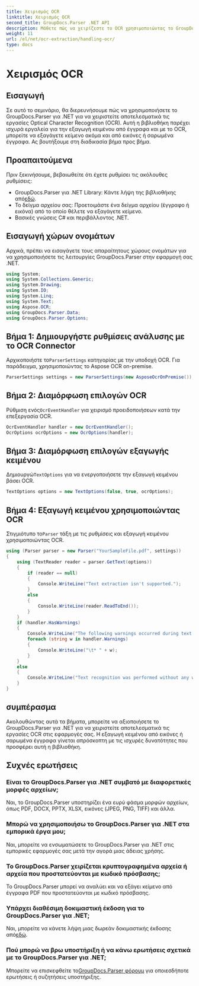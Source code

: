 ```yaml
---
title: Χειρισμός OCR
linktitle: Χειρισμός OCR
second_title: GroupDocs.Parser .NET API
description: Μάθετε πώς να χειρίζεστε το OCR χρησιμοποιώντας το GroupDocs.Parser για .NET. Εξαγωγή κειμένου από εικόνες και σαρωμένα έγγραφα αποτελεσματικά.
weight: 11
url: /el/net/ocr-extraction/handling-ocr/
type: docs
---
```

# Χειρισμός OCR

## Εισαγωγή
Σε αυτό το σεμινάριο, θα διερευνήσουμε πώς να χρησιμοποιήσετε το GroupDocs.Parser για .NET για να χειριστείτε αποτελεσματικά τις εργασίες Optical Character Recognition (OCR). Αυτή η βιβλιοθήκη παρέχει ισχυρά εργαλεία για την εξαγωγή κειμένου από έγγραφα και με το OCR, μπορείτε να εξαγάγετε κείμενο ακόμα και από εικόνες ή σαρωμένα έγγραφα. Ας βουτήξουμε στη διαδικασία βήμα προς βήμα.
## Προαπαιτούμενα
Πριν ξεκινήσουμε, βεβαιωθείτε ότι έχετε ρυθμίσει τις ακόλουθες ρυθμίσεις:
- GroupDocs.Parser για .NET Library: Κάντε λήψη της βιβλιοθήκης από[εδώ](https://releases.groupdocs.com/parser/net/).
- Το δείγμα αρχείου σας: Προετοιμάστε ένα δείγμα αρχείου (έγγραφο ή εικόνα) από το οποίο θέλετε να εξαγάγετε κείμενο.
- Βασικές γνώσεις C# και περιβάλλοντος .NET.

## Εισαγωγή χώρων ονομάτων
Αρχικά, πρέπει να εισαγάγετε τους απαραίτητους χώρους ονομάτων για να χρησιμοποιήσετε τις λειτουργίες GroupDocs.Parser στην εφαρμογή σας .NET.
```csharp
using System;
using System.Collections.Generic;
using System.Drawing;
using System.IO;
using System.Linq;
using System.Text;
using Aspose.OCR;
using GroupDocs.Parser.Data;
using GroupDocs.Parser.Options;
```
## Βήμα 1: Δημιουργήστε ρυθμίσεις ανάλυσης με το OCR Connector
 Αρχικοποιήστε το`ParserSettings` κατηγορίας με την υποδοχή OCR. Για παράδειγμα, χρησιμοποιώντας το Aspose OCR on-premise.
```csharp
ParserSettings settings = new ParserSettings(new AsposeOcrOnPremise());
```
## Βήμα 2: Διαμόρφωση επιλογών OCR
 Ρύθμιση ενός`OcrEventHandler` για χειρισμό προειδοποιήσεων κατά την επεξεργασία OCR.
```csharp
OcrEventHandler handler = new OcrEventHandler();
OcrOptions ocrOptions = new OcrOptions(handler);
```
## Βήμα 3: Διαμόρφωση επιλογών εξαγωγής κειμένου
 Δημιουργώ`TextOptions` για να ενεργοποιήσετε την εξαγωγή κειμένου βάσει OCR.
```csharp
TextOptions options = new TextOptions(false, true, ocrOptions);
```
## Βήμα 4: Εξαγωγή κειμένου χρησιμοποιώντας OCR
 Στιγμιότυπο το`Parser` τάξη με τις ρυθμίσεις και εξαγωγή κειμένου χρησιμοποιώντας OCR.
```csharp
using (Parser parser = new Parser("YourSampleFile.pdf", settings))
{
    using (TextReader reader = parser.GetText(options))
    {
        if (reader == null)
        {
            Console.WriteLine("Text extraction isn't supported.");
        }
        else
        {
            Console.WriteLine(reader.ReadToEnd());
        }
    }
    if (handler.HasWarnings)
    {
        Console.WriteLine("The following warnings occurred during text recognition:");
        foreach (string w in handler.Warnings)
        {
            Console.WriteLine("\t* " + w);
        }
    }
    else
    {
        Console.WriteLine("Text recognition was performed without any warnings.");
    }
}
```

## συμπέρασμα
Ακολουθώντας αυτά τα βήματα, μπορείτε να αξιοποιήσετε το GroupDocs.Parser για .NET για να χειριστείτε αποτελεσματικά τις εργασίες OCR στις εφαρμογές σας. Η εξαγωγή κειμένου από εικόνες ή σαρωμένα έγγραφα γίνεται απρόσκοπτη με τις ισχυρές δυνατότητες που προσφέρει αυτή η βιβλιοθήκη.

## Συχνές ερωτήσεις
### Είναι το GroupDocs.Parser για .NET συμβατό με διαφορετικές μορφές αρχείων;
Ναι, το GroupDocs.Parser υποστηρίζει ένα ευρύ φάσμα μορφών αρχείων, όπως PDF, DOCX, PPTX, XLSX, εικόνες (JPEG, PNG, TIFF) και άλλα.
### Μπορώ να χρησιμοποιήσω το GroupDocs.Parser για .NET στα εμπορικά έργα μου;
Ναι, μπορείτε να ενσωματώσετε το GroupDocs.Parser για .NET στις εμπορικές εφαρμογές σας μετά την αγορά μιας άδειας χρήσης.
### Το GroupDocs.Parser χειρίζεται κρυπτογραφημένα αρχεία ή αρχεία που προστατεύονται με κωδικό πρόσβασης;
Το GroupDocs.Parser μπορεί να αναλύει και να εξάγει κείμενο από έγγραφα PDF που προστατεύονται με κωδικό πρόσβασης.
### Υπάρχει διαθέσιμη δοκιμαστική έκδοση για το GroupDocs.Parser για .NET;
 Ναι, μπορείτε να κάνετε λήψη μιας δωρεάν δοκιμαστικής έκδοσης από[εδώ](https://releases.groupdocs.com/).
### Πού μπορώ να βρω υποστήριξη ή να κάνω ερωτήσεις σχετικά με το GroupDocs.Parser για .NET;
 Μπορείτε να επισκεφθείτε το[GroupDocs.Parser φόρουμ](https://forum.groupdocs.com/c/parser/17) για οποιεσδήποτε ερωτήσεις ή συζητήσεις υποστήριξης.